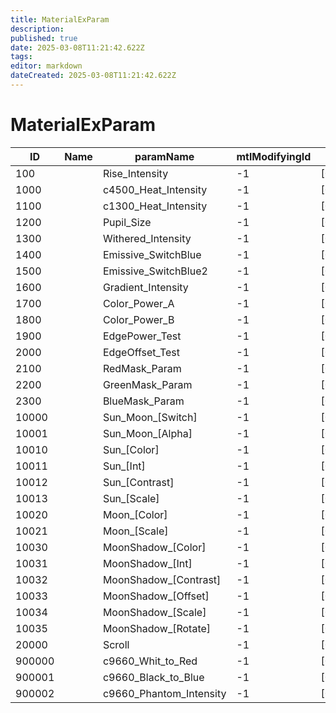 ```yaml
---
title: MaterialExParam
description: 
published: true
date: 2025-03-08T11:21:42.622Z
tags: 
editor: markdown
dateCreated: 2025-03-08T11:21:42.622Z
---
```


# MaterialExParam
|ID    |Name|paramName              |mtlModifyingId|pad                                                                                                                                                                                             |
|------|-|-----------------------|--|------------------------------------------------------------------------------------------------------------------------------------------------------------------------------------------------|
|100   | |Rise_Intensity         |-1|[0&#124;0&#124;0&#124;0&#124;0&#124;0&#124;0&#124;0&#124;0&#124;0&#124;0&#124;0&#124;0&#124;0&#124;0&#124;0&#124;0&#124;0&#124;0&#124;0&#124;0&#124;0&#124;0&#124;0&#124;0&#124;0&#124;0&#124;0]|
1000  | |c4500_Heat_Intensity   |-1|[0&#124;0&#124;0&#124;0&#124;0&#124;0&#124;0&#124;0&#124;0&#124;0&#124;0&#124;0&#124;0&#124;0&#124;0&#124;0&#124;0&#124;0&#124;0&#124;0&#124;0&#124;0&#124;0&#124;0&#124;0&#124;0&#124;0&#124;0]|
1100  | |c1300_Heat_Intensity   |-1|[0&#124;0&#124;0&#124;0&#124;0&#124;0&#124;0&#124;0&#124;0&#124;0&#124;0&#124;0&#124;0&#124;0&#124;0&#124;0&#124;0&#124;0&#124;0&#124;0&#124;0&#124;0&#124;0&#124;0&#124;0&#124;0&#124;0&#124;0]|
1200  | |Pupil_Size             |-1|[0&#124;0&#124;0&#124;0&#124;0&#124;0&#124;0&#124;0&#124;0&#124;0&#124;0&#124;0&#124;0&#124;0&#124;0&#124;0&#124;0&#124;0&#124;0&#124;0&#124;0&#124;0&#124;0&#124;0&#124;0&#124;0&#124;0&#124;0]|
1300  | |Withered_Intensity     |-1|[0&#124;0&#124;0&#124;0&#124;0&#124;0&#124;0&#124;0&#124;0&#124;0&#124;0&#124;0&#124;0&#124;0&#124;0&#124;0&#124;0&#124;0&#124;0&#124;0&#124;0&#124;0&#124;0&#124;0&#124;0&#124;0&#124;0&#124;0]|
1400  | |Emissive_SwitchBlue    |-1|[0&#124;0&#124;0&#124;0&#124;0&#124;0&#124;0&#124;0&#124;0&#124;0&#124;0&#124;0&#124;0&#124;0&#124;0&#124;0&#124;0&#124;0&#124;0&#124;0&#124;0&#124;0&#124;0&#124;0&#124;0&#124;0&#124;0&#124;0]|
1500  | |Emissive_SwitchBlue2   |-1|[0&#124;0&#124;0&#124;0&#124;0&#124;0&#124;0&#124;0&#124;0&#124;0&#124;0&#124;0&#124;0&#124;0&#124;0&#124;0&#124;0&#124;0&#124;0&#124;0&#124;0&#124;0&#124;0&#124;0&#124;0&#124;0&#124;0&#124;0]|
1600  | |Gradient_Intensity     |-1|[0&#124;0&#124;0&#124;0&#124;0&#124;0&#124;0&#124;0&#124;0&#124;0&#124;0&#124;0&#124;0&#124;0&#124;0&#124;0&#124;0&#124;0&#124;0&#124;0&#124;0&#124;0&#124;0&#124;0&#124;0&#124;0&#124;0&#124;0]|
1700  | |Color_Power_A          |-1|[0&#124;0&#124;0&#124;0&#124;0&#124;0&#124;0&#124;0&#124;0&#124;0&#124;0&#124;0&#124;0&#124;0&#124;0&#124;0&#124;0&#124;0&#124;0&#124;0&#124;0&#124;0&#124;0&#124;0&#124;0&#124;0&#124;0&#124;0]|
1800  | |Color_Power_B          |-1|[0&#124;0&#124;0&#124;0&#124;0&#124;0&#124;0&#124;0&#124;0&#124;0&#124;0&#124;0&#124;0&#124;0&#124;0&#124;0&#124;0&#124;0&#124;0&#124;0&#124;0&#124;0&#124;0&#124;0&#124;0&#124;0&#124;0&#124;0]|
1900  | |EdgePower_Test         |-1|[0&#124;0&#124;0&#124;0&#124;0&#124;0&#124;0&#124;0&#124;0&#124;0&#124;0&#124;0&#124;0&#124;0&#124;0&#124;0&#124;0&#124;0&#124;0&#124;0&#124;0&#124;0&#124;0&#124;0&#124;0&#124;0&#124;0&#124;0]|
2000  | |EdgeOffset_Test        |-1|[0&#124;0&#124;0&#124;0&#124;0&#124;0&#124;0&#124;0&#124;0&#124;0&#124;0&#124;0&#124;0&#124;0&#124;0&#124;0&#124;0&#124;0&#124;0&#124;0&#124;0&#124;0&#124;0&#124;0&#124;0&#124;0&#124;0&#124;0]|
2100  | |RedMask_Param          |-1|[0&#124;0&#124;0&#124;0&#124;0&#124;0&#124;0&#124;0&#124;0&#124;0&#124;0&#124;0&#124;0&#124;0&#124;0&#124;0&#124;0&#124;0&#124;0&#124;0&#124;0&#124;0&#124;0&#124;0&#124;0&#124;0&#124;0&#124;0]|
2200  | |GreenMask_Param        |-1|[0&#124;0&#124;0&#124;0&#124;0&#124;0&#124;0&#124;0&#124;0&#124;0&#124;0&#124;0&#124;0&#124;0&#124;0&#124;0&#124;0&#124;0&#124;0&#124;0&#124;0&#124;0&#124;0&#124;0&#124;0&#124;0&#124;0&#124;0]|
2300  | |BlueMask_Param         |-1|[0&#124;0&#124;0&#124;0&#124;0&#124;0&#124;0&#124;0&#124;0&#124;0&#124;0&#124;0&#124;0&#124;0&#124;0&#124;0&#124;0&#124;0&#124;0&#124;0&#124;0&#124;0&#124;0&#124;0&#124;0&#124;0&#124;0&#124;0]|
10000 | |Sun_Moon_[Switch]      |-1|[0&#124;0&#124;0&#124;0&#124;0&#124;0&#124;0&#124;0&#124;0&#124;0&#124;0&#124;0&#124;0&#124;0&#124;0&#124;0&#124;0&#124;0&#124;0&#124;0&#124;0&#124;0&#124;0&#124;0&#124;0&#124;0&#124;0&#124;0]|
10001 | |Sun_Moon_[Alpha]       |-1|[0&#124;0&#124;0&#124;0&#124;0&#124;0&#124;0&#124;0&#124;0&#124;0&#124;0&#124;0&#124;0&#124;0&#124;0&#124;0&#124;0&#124;0&#124;0&#124;0&#124;0&#124;0&#124;0&#124;0&#124;0&#124;0&#124;0&#124;0]|
10010 | |Sun_[Color]            |-1|[0&#124;0&#124;0&#124;0&#124;0&#124;0&#124;0&#124;0&#124;0&#124;0&#124;0&#124;0&#124;0&#124;0&#124;0&#124;0&#124;0&#124;0&#124;0&#124;0&#124;0&#124;0&#124;0&#124;0&#124;0&#124;0&#124;0&#124;0]|
10011 | |Sun_[Int]              |-1|[0&#124;0&#124;0&#124;0&#124;0&#124;0&#124;0&#124;0&#124;0&#124;0&#124;0&#124;0&#124;0&#124;0&#124;0&#124;0&#124;0&#124;0&#124;0&#124;0&#124;0&#124;0&#124;0&#124;0&#124;0&#124;0&#124;0&#124;0]|
10012 | |Sun_[Contrast]         |-1|[0&#124;0&#124;0&#124;0&#124;0&#124;0&#124;0&#124;0&#124;0&#124;0&#124;0&#124;0&#124;0&#124;0&#124;0&#124;0&#124;0&#124;0&#124;0&#124;0&#124;0&#124;0&#124;0&#124;0&#124;0&#124;0&#124;0&#124;0]|
10013 | |Sun_[Scale]            |-1|[0&#124;0&#124;0&#124;0&#124;0&#124;0&#124;0&#124;0&#124;0&#124;0&#124;0&#124;0&#124;0&#124;0&#124;0&#124;0&#124;0&#124;0&#124;0&#124;0&#124;0&#124;0&#124;0&#124;0&#124;0&#124;0&#124;0&#124;0]|
10020 | |Moon_[Color]           |-1|[0&#124;0&#124;0&#124;0&#124;0&#124;0&#124;0&#124;0&#124;0&#124;0&#124;0&#124;0&#124;0&#124;0&#124;0&#124;0&#124;0&#124;0&#124;0&#124;0&#124;0&#124;0&#124;0&#124;0&#124;0&#124;0&#124;0&#124;0]|
10021 | |Moon_[Scale]           |-1|[0&#124;0&#124;0&#124;0&#124;0&#124;0&#124;0&#124;0&#124;0&#124;0&#124;0&#124;0&#124;0&#124;0&#124;0&#124;0&#124;0&#124;0&#124;0&#124;0&#124;0&#124;0&#124;0&#124;0&#124;0&#124;0&#124;0&#124;0]|
10030 | |MoonShadow_[Color]     |-1|[0&#124;0&#124;0&#124;0&#124;0&#124;0&#124;0&#124;0&#124;0&#124;0&#124;0&#124;0&#124;0&#124;0&#124;0&#124;0&#124;0&#124;0&#124;0&#124;0&#124;0&#124;0&#124;0&#124;0&#124;0&#124;0&#124;0&#124;0]|
10031 | |MoonShadow_[Int]       |-1|[0&#124;0&#124;0&#124;0&#124;0&#124;0&#124;0&#124;0&#124;0&#124;0&#124;0&#124;0&#124;0&#124;0&#124;0&#124;0&#124;0&#124;0&#124;0&#124;0&#124;0&#124;0&#124;0&#124;0&#124;0&#124;0&#124;0&#124;0]|
10032 | |MoonShadow_[Contrast]  |-1|[0&#124;0&#124;0&#124;0&#124;0&#124;0&#124;0&#124;0&#124;0&#124;0&#124;0&#124;0&#124;0&#124;0&#124;0&#124;0&#124;0&#124;0&#124;0&#124;0&#124;0&#124;0&#124;0&#124;0&#124;0&#124;0&#124;0&#124;0]|
10033 | |MoonShadow_[Offset]    |-1|[0&#124;0&#124;0&#124;0&#124;0&#124;0&#124;0&#124;0&#124;0&#124;0&#124;0&#124;0&#124;0&#124;0&#124;0&#124;0&#124;0&#124;0&#124;0&#124;0&#124;0&#124;0&#124;0&#124;0&#124;0&#124;0&#124;0&#124;0]|
10034 | |MoonShadow_[Scale]     |-1|[0&#124;0&#124;0&#124;0&#124;0&#124;0&#124;0&#124;0&#124;0&#124;0&#124;0&#124;0&#124;0&#124;0&#124;0&#124;0&#124;0&#124;0&#124;0&#124;0&#124;0&#124;0&#124;0&#124;0&#124;0&#124;0&#124;0&#124;0]|
10035 | |MoonShadow_[Rotate]    |-1|[0&#124;0&#124;0&#124;0&#124;0&#124;0&#124;0&#124;0&#124;0&#124;0&#124;0&#124;0&#124;0&#124;0&#124;0&#124;0&#124;0&#124;0&#124;0&#124;0&#124;0&#124;0&#124;0&#124;0&#124;0&#124;0&#124;0&#124;0]|
20000 | |Scroll                 |-1|[0&#124;0&#124;0&#124;0&#124;0&#124;0&#124;0&#124;0&#124;0&#124;0&#124;0&#124;0&#124;0&#124;0&#124;0&#124;0&#124;0&#124;0&#124;0&#124;0&#124;0&#124;0&#124;0&#124;0&#124;0&#124;0&#124;0&#124;0]|
900000| |c9660_Whit_to_Red      |-1|[0&#124;0&#124;0&#124;0&#124;0&#124;0&#124;0&#124;0&#124;0&#124;0&#124;0&#124;0&#124;0&#124;0&#124;0&#124;0&#124;0&#124;0&#124;0&#124;0&#124;0&#124;0&#124;0&#124;0&#124;0&#124;0&#124;0&#124;0]|
900001| |c9660_Black_to_Blue    |-1|[0&#124;0&#124;0&#124;0&#124;0&#124;0&#124;0&#124;0&#124;0&#124;0&#124;0&#124;0&#124;0&#124;0&#124;0&#124;0&#124;0&#124;0&#124;0&#124;0&#124;0&#124;0&#124;0&#124;0&#124;0&#124;0&#124;0&#124;0]|
900002| |c9660_Phantom_Intensity|-1|[0&#124;0&#124;0&#124;0&#124;0&#124;0&#124;0&#124;0&#124;0&#124;0&#124;0&#124;0&#124;0&#124;0&#124;0&#124;0&#124;0&#124;0&#124;0&#124;0&#124;0&#124;0&#124;0&#124;0&#124;0&#124;0&#124;0&#124;0]|
